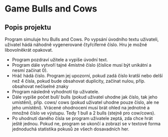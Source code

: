 # Game Bulls and Cows

## Popis projektu
Program simuluje hru Bulls and Cows. Po vypsání úvodního textu uživateli, uživatel hádá náhodně vygenerované čtyřciferné číslo. Hru je možné libovolněkrát opakovat. 

- Program pozdraví užitele a vypíše úvodní text.
- Program dále vytvoří tajné 4místné číslo (číslice musí být unikátní a nesmí začínat 0).
- Hráč hádá číslo. Program jej upozorní, pokud zadá číslo kratší nebo delší než 4 čísla, pokud bude obsahovat duplicity, začínat nulou, příp. obsahovat nečíselné znaky
- Program následně vyhodnotí tip uživatele.
- Dále vypíše počet bull/ bulls (pokud uživatel uhodne jak číslo, tak jeho umístění), příp. cows/ cows (pokud uživatel uhodne pouze číslo, ale ne jeho umístění). Vrácené ohodnocení musí brát ohled na jednotné a množné číslo ve výstupu. Tedy 1 bull a 2 bulls (stejně pro cow/cows).
- Po uhodnutí daného čísla se program uživatele zeptá, zda chce hrát ještě jednou. Pokud ne, program se ukončí a zobrazí se v textové forma jednoduchá statistika pokusů ze všech dosavadních her.
